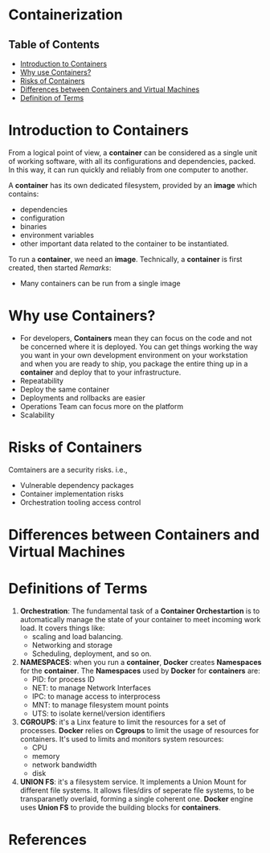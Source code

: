 # Containerization
## Table of Contents
- [Introduction to Containers](#Introduction-to-Containers)
- [Why use Containers?](#Why-use-Containers?)
- [Risks of Containers](#Risks-of-Containers)
- [Differences between Containers and Virtual Machines](#Differences-between-Containers-and-Virtual-Machines)
- [Definition of Terms](#Definitions-of-Terms)

# Introduction to Containers
From a logical point of view, a __container__ can be considered as a single unit of working software, with all its configurations and dependencies, packed. In this way, it can run quickly and reliably from one computer to another.

A __container__ has its own dedicated filesystem, provided by an __image__ which contains:
* dependencies
* configuration
* binaries
* environment variables
* other important data related to the container to be instantiated.

To run a __container__, we need an __image__. Technically, a __container__ is first created, then started
_Remarks_:
* Many containers can be run from a single image

# Why use Containers?
* For developers, __Containers__ mean they can focus on the code and not be concerned where it is deployed. You can get things working the way you want in your own development environment on your workstation and when you are ready to ship, you package the entire thing  up in a __container__ and deploy that to your infrastructure.
* Repeatability
* Deploy the same container
* Deployments and rollbacks are easier
* Operations Team can focus more on the platform
* Scalability

# Risks of Containers
Comtainers are a security risks. i.e.,
* Vulnerable dependency packages
* Container implementation risks
* Orchestration tooling access control

# Differences between Containers and Virtual Machines

# Definitions of Terms
1. __Orchestration__: The fundamental task of a __Container Orchestartion__ is to automatically manage the state of your container to meet incoming work load. It covers things like: 
    * scaling and load balancing.
    * Networking and storage
    * Scheduling, deployment, and so on.
1. __NAMESPACES__: when you run a __container__, __Docker__ creates __Namespaces__ for the __container__. The __Namespaces__ used by __Docker__ for __containers__ are:
    * PID: for process ID
    * NET: to manage Network Interfaces
    * IPC: to manage access to interprocess
    * MNT: to manage filesystem mount points
    * UTS: to isolate kernel/version identifiers
2. __CGROUPS__: it's a Linx feature to limit the resources for a set of processes. __Docker__ relies on __Cgroups__ to limit the usage of resources for containers. It's used to limits and monitors system resources:
    * CPU
    * memory
    * network bandwidth
    * disk
3. __UNION FS__: it's a filesystem service. It implements a Union Mount for different file systems. It allows files/dirs of seperate file systems, to be transparanetly overlaid, forming a single coherent one. __Docker__ engine uses __Union FS__ to provide the building blocks for __containers__.
# References